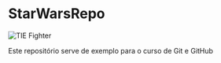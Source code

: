 # StarWarsRepo

![TIE Fighter](/img/tiefighter.png)

Este repositório serve de exemplo para o curso de Git e GitHub

